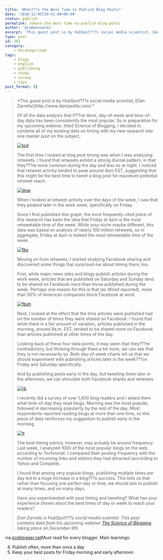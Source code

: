 ```yaml
---
title: 'When???s the Best Time to Publish Blog Posts?'
date: '2010-12-05T20:41:00+00:00'
status: publish
permalink: /whens-the-best-time-to-publish-blog-posts
author: '@ramonsuarez'
excerpt: 'This guest post is by HubSpot???s social media scientist, Dan Zarrella. Of all the data analysis that I???ve done, day-of-week and time-of-day data has been consistently the most popular. So in preparation for my upcoming webinar, titled Science of Bl...'
type: post
id: 263
category:
    - Uncategorized
tags:
    - blogs
    - english
    - publishing
    - study
    - survey
    - tips
post_format: []
---
```

> <div>*This guest post is by HubSpot???s social media scientist, [Dan Zarrella](http://www.danzarella.com).*
> 
> Of all the data analysis that I???ve done, day-of-week and time-of-day data has been consistently the most popular. So in preparation for my upcoming webinar, titled Science of Blogging, I decided to combine all of my existing data on timing with my new research into one master post on the subject.
> 
> [![](http://www.problogger.net/wp-content/uploads/2010/11/tod.gif "tod")](http://www.problogger.net/wp-content/uploads/2010/11/tod.gif)
> 
> The first time I looked at blog post timing was when I was analyzing retweets. I found that retweets exhibit a strong diurnal pattern, in that they???re more common during the day and less so at night. I noticed that retweet activity tended to peak around 4pm EST, suggesting that this might be the best time to tweet a blog post for maximum potential retweet reach.
> 
> [![](http://www.problogger.net/wp-content/uploads/2010/11/dow.gif "dow")](http://www.problogger.net/wp-content/uploads/2010/11/dow.gif)
> 
> When I looked at retweet activity over the days of the week, I saw that they peaked later in the work week, specifically on Friday.
> 
> Since I first published this graph, the most frequently cited piece of this research has been the idea that Friday at 4pm is the most retweetable time of the week. While your niche maybe different, this data was based on analysis of nearly 100 million retweets, so in aggregate, Friday at 4pm is indeed the most retweetable time of the week.
> 
> [![](http://www.problogger.net/wp-content/uploads/2010/11/fbs.gif "fbs")](http://www.problogger.net/wp-content/uploads/2010/11/fbs.gif)
> 
> Moving on from retweets, I started studying Facebook sharing and discovered some things that surprised me about timing there, too.
> 
> First, while major news sites and blogs publish articles during the work week, articles that are published on Saturday and Sunday tend to be shared on Facebook more than those published during the week. Perhaps one reason for this is that (as *Wired* reported), more than 50% of American companies block Facebook at work.
> 
> [![](http://www.problogger.net/wp-content/uploads/2010/11/fbsh.gif "fbsh")](http://www.problogger.net/wp-content/uploads/2010/11/fbsh.gif)
> 
> Next, I looked at the effect that the time articles were published had on the number of times they were shared on Facebook. I found that while there is a fair amount of variation, articles published in the morning, around 9a.m. EST, tended to be shared more on Facebook than articles published at other times of the day.
> 
> Looking back at these four data points, it may seem that they???re contradictory, but thinking through them a bit more, we can see that they is not necessarily so. Both day-of-week charts tell us that we should experiment with publishing articles later in the week???on Friday and Saturday specifically.
> 
> And by publishing posts early in the day, but tweeting them later in the afternoon, we can stimulate both Facebook shares and retweets.
> 
> [![](http://www.problogger.net/wp-content/uploads/2010/11/rb.gif "rb")](http://www.problogger.net/wp-content/uploads/2010/11/rb.gif)
> 
> I recently did a survey of over 1,400 blog readers and I asked them what time-of-day they read blogs. Morning was the most popular, followed in decreasing popularity by the rest of the day. Most respondents reported reading blogs at more than one time, so this piece of data reinforces my suggestion to publish early in the morning.
> 
> [![](http://www.problogger.net/wp-content/uploads/2010/11/lt.gif "lt")](http://www.problogger.net/wp-content/uploads/2010/11/lt.gif)
> 
> The best timing advice, however, may actually be around frequency. Last week, I analyzed 1000 of the most popular blogs on the web, according to *Technorati*. I compared their posting frequency with the number of incoming links and visitors they had attracted (according to Yahoo and Compete).
> 
> I found that among very popular blogs, publishing multiple times per day led to a huge increase in a blog???s success. This tells us that rather than focusing one perfect day or time, we should aim to publish at many times, and on many days.
> 
> Have you experimented with post timing and tweeting? What has your experience shown about the best times of day or week to reach your readers?
> 
> *Dan Zarrella is HubSpot???s social media scientist. This post contains data from his upcoming webinar [The Science of Blogging](http://www.google.com/url?q=http%3A%2F%2Fwww.hubspot.com%2Fthe-science-of-blogging%2F&sa=D&sntz=1&usg=AFQjCNF5WQXsAfPtMIE2rH-7Rkf3MimZnw), taking place on December 9th.*
> 
> </div>

via [problogger.net](http://www.problogger.net/archives/2010/12/06/whens-the-best-time-to-publish-blog-posts/)</div>Must read for every blogger. Main learnings:


4. Publish often, more than once a day
5. Keep your best posts for Friday morning and early afternoon
</div>